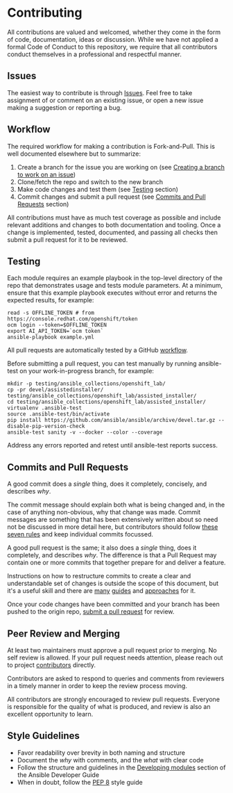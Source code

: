 # Contributing

All contributions are valued and welcomed, whether they come in the form of code, documentation, ideas or discussion.
While we have not applied a formal Code of Conduct to this repository, we require that all contributors
conduct themselves in a professional and respectful manner.

## Issues

The easiest way to contribute is through [Issues](https://github.com/vjayaramrh/assistedinstaller/issues). Feel free to take assignment
of or comment on an existing issue, or open a new issue making a suggestion or reporting a bug.

## Workflow

The required workflow for making a contribution is Fork-and-Pull. This is well documented elsewhere but to summarize:

1. Create a branch for the issue you are working on (see [Creating a branch to work on an issue](https://docs.github.com/en/issues/tracking-your-work-with-issues/using-issues/creating-a-branch-for-an-issue))
2. Clone/fetch the repo and switch to the new branch
3. Make code changes and test them (see [Testing](#testing) section)
4. Commit changes and submit a pull request (see [Commits and Pull Requests](#commits-and-pull-requests) section)

All contributions must have as much test coverage as possible and include relevant additions and changes to both
documentation and tooling. Once a change is implemented, tested, documented, and passing all checks then submit a pull
request for it to be reviewed.

## Testing

Each module requires an example playbook in the top-level directory of the repo that demonstrates usage and tests module
parameters. At a minimum, ensure that this example playbook executes without error and returns the expected results,
for example:

```
read -s OFFLINE_TOKEN # from https://console.redhat.com/openshift/token
ocm login --token=$OFFLINE_TOKEN
export AI_API_TOKEN=`ocm token`
ansible-playbook example.yml
```

All pull requests are automatically tested by a GitHub [workflow](https://github.com/vjayaramrh/assistedinstaller/blob/main/.github/workflows/test-module.yml).

Before submitting a pull request, you can test manually by running ansible-test on your work-in-progress branch, for example:

```
mkdir -p testing/ansible_collections/openshift_lab/
cp -pr devel/assistedinstaller/ testing/ansible_collections/openshift_lab/assisted_installer/
cd testing/ansible_collections/openshift_lab/assisted_installer/
virtualenv .ansible-test
source .ansible-test/bin/activate
pip install https://github.com/ansible/ansible/archive/devel.tar.gz --disable-pip-version-check
ansible-test sanity -v --docker --color --coverage
```

Address any errors reported and retest until ansible-test reports success.

## Commits and Pull Requests

A good commit does a *single* thing, does it completely, concisely, and describes *why*.

The commit message should explain both what is being changed and, in the case of anything non-obvious, why that change
was made. Commit messages are something that has been extensively written about so need not be discussed in more detail
here, but contributors should follow [these seven rules](https://chris.beams.io/posts/git-commit/#seven-rules) and keep
individual commits focussed.

A good pull request is the same; it also does a *single* thing, does it completely, and describes *why*. The difference
is that a Pull Request may contain one or more commits that together prepare for and deliver a feature.

Instructions on how to restructure commits to create a clear and understandable set of changes is outside the scope of
this document, but it's a useful skill and there are [many](https://thoughtbot.com/blog/autosquashing-git-commits)
[guides](https://git-scm.com/docs/git-rebase) and [approaches](https://nuclearsquid.com/writings/git-add/) for it.

Once your code changes have been committed and your branch has been pushed to the origin repo, [submit a pull request](https://docs.github.com/en/pull-requests/collaborating-with-pull-requests/proposing-changes-to-your-work-with-pull-requests/creating-a-pull-request) for review.

## Peer Review and Merging

At least two maintainers must approve a pull request prior to merging. No self review is allowed. If your pull
request needs attention, please reach out to project [contributors](https://github.com/vjayaramrh/assistedinstaller/graphs/contributors) directly.

Contributors are asked to respond to queries and comments from reviewers in a timely manner in order to keep the review
process moving.

All contributors are strongly encouraged to review pull requests. Everyone is responsible for the quality of what is
produced, and review is also an excellent opportunity to learn.

## Style Guidelines

- Favor readability over brevity in both naming and structure
- Document the _why_ with comments, and the _what_ with clear code
- Follow the structure and guidelines in the [Developing modules](https://docs.ansible.com/ansible/latest/dev_guide/developing_modules_general.html) section of the Ansible Developer Guide
- When in doubt, follow the [PEP 8](https://peps.python.org/pep-0008/) style guide
